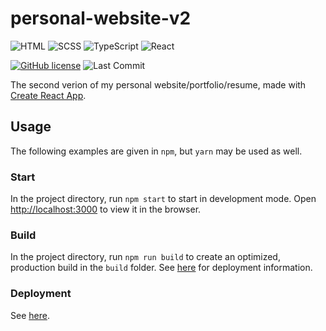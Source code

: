 # personal-website-v2

![HTML](https://img.shields.io/badge/html-5-red?style=for-the-badge)
![SCSS](https://img.shields.io/badge/scss-green?style=for-the-badge)
![TypeScript](https://img.shields.io/badge/typescript-blue?style=for-the-badge)
![React](https://img.shields.io/badge/react-lightblue?style=for-the-badge)

[![GitHub license](https://img.shields.io/github/license/bradendubois/personal-website-v2?style=for-the-badge)](https://github.com/bradendubois/personal-website-v1/blob/master/LICENSE.md)
![Last Commit](https://img.shields.io/github/last-commit/bradendubois/personal-website-v2?style=for-the-badge)

The second verion of my personal website/portfolio/resume, made with [Create React App](https://github.com/facebook/create-react-app).

## Usage

The following examples are given in `npm`, but `yarn` may be used as well.

### Start

In the project directory, run `npm start` to start in development mode.
Open [http://localhost:3000](http://localhost:3000) to view it in the browser.

### Build

In the project directory, run `npm run build` to create an optimized, production build in the `build` folder.
See [here](https://facebook.github.io/create-react-app/docs/deployment) for deployment information.

### Deployment

See [here](https://facebook.github.io/create-react-app/docs/deployment).
